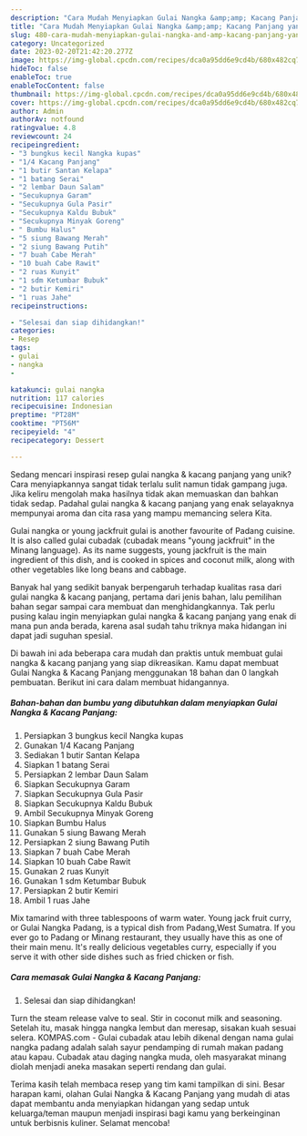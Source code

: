 ```yaml
---
description: "Cara Mudah Menyiapkan Gulai Nangka &amp;amp; Kacang Panjang yang Bisa Manjain Lidah"
title: "Cara Mudah Menyiapkan Gulai Nangka &amp;amp; Kacang Panjang yang Bisa Manjain Lidah"
slug: 480-cara-mudah-menyiapkan-gulai-nangka-and-amp-kacang-panjang-yang-bisa-manjain-lidah
category: Uncategorized
date: 2023-02-20T21:42:20.277Z
image: https://img-global.cpcdn.com/recipes/dca0a95dd6e9cd4b/680x482cq70/gulai-nangka-kacang-panjang-foto-resep-utama.jpg
hideToc: false
enableToc: true
enableTocContent: false
thumbnail: https://img-global.cpcdn.com/recipes/dca0a95dd6e9cd4b/680x482cq70/gulai-nangka-kacang-panjang-foto-resep-utama.jpg
cover: https://img-global.cpcdn.com/recipes/dca0a95dd6e9cd4b/680x482cq70/gulai-nangka-kacang-panjang-foto-resep-utama.jpg
author: Admin
authorAv: notfound
ratingvalue: 4.8
reviewcount: 24
recipeingredient:
- "3 bungkus kecil Nangka kupas"
- "1/4 Kacang Panjang"
- "1 butir Santan Kelapa"
- "1 batang Serai"
- "2 lembar Daun Salam"
- "Secukupnya Garam"
- "Secukupnya Gula Pasir"
- "Secukupnya Kaldu Bubuk"
- "Secukupnya Minyak Goreng"
- " Bumbu Halus"
- "5 siung Bawang Merah"
- "2 siung Bawang Putih"
- "7 buah Cabe Merah"
- "10 buah Cabe Rawit"
- "2 ruas Kunyit"
- "1 sdm Ketumbar Bubuk"
- "2 butir Kemiri"
- "1 ruas Jahe"
recipeinstructions:

- "Selesai dan siap dihidangkan!"
categories:
- Resep
tags:
- gulai
- nangka
- 

katakunci: gulai nangka  
nutrition: 117 calories
recipecuisine: Indonesian
preptime: "PT28M"
cooktime: "PT56M"
recipeyield: "4"
recipecategory: Dessert

---
```





Sedang mencari inspirasi resep gulai nangka &amp; kacang panjang yang unik? Cara menyiapkannya sangat tidak terlalu sulit namun tidak gampang juga. Jika keliru mengolah maka hasilnya tidak akan memuaskan dan bahkan tidak sedap. Padahal gulai nangka &amp; kacang panjang yang enak selayaknya mempunyai aroma dan cita rasa yang mampu memancing selera Kita.





Gulai nangka or young jackfruit gulai is another favourite of Padang cuisine. It is also called gulai cubadak (cubadak means &#34;young jackfruit&#34; in the Minang language). As its name suggests, young jackfruit is the main ingredient of this dish, and is cooked in spices and coconut milk, along with other vegetables like long beans and cabbage.

Banyak hal yang sedikit banyak berpengaruh terhadap kualitas rasa dari gulai nangka &amp; kacang panjang, pertama dari jenis bahan, lalu pemilihan bahan segar sampai cara membuat dan menghidangkannya. Tak perlu pusing kalau ingin menyiapkan gulai nangka &amp; kacang panjang yang enak di mana pun anda berada, karena asal sudah tahu triknya maka hidangan ini dapat jadi suguhan spesial.






Di bawah ini ada beberapa cara mudah dan praktis untuk membuat gulai nangka &amp; kacang panjang yang siap dikreasikan. Kamu dapat membuat Gulai Nangka &amp; Kacang Panjang menggunakan 18 bahan dan 0 langkah pembuatan. Berikut ini cara dalam membuat hidangannya.

<!--inarticleads1-->

##### Bahan-bahan dan bumbu yang dibutuhkan dalam menyiapkan Gulai Nangka &amp; Kacang Panjang:

1. Persiapkan 3 bungkus kecil Nangka kupas
1. Gunakan 1/4 Kacang Panjang
1. Sediakan 1 butir Santan Kelapa
1. Siapkan 1 batang Serai
1. Persiapkan 2 lembar Daun Salam
1. Siapkan Secukupnya Garam
1. Siapkan Secukupnya Gula Pasir
1. Siapkan Secukupnya Kaldu Bubuk
1. Ambil Secukupnya Minyak Goreng
1. Siapkan  Bumbu Halus
1. Gunakan 5 siung Bawang Merah
1. Persiapkan 2 siung Bawang Putih
1. Siapkan 7 buah Cabe Merah
1. Siapkan 10 buah Cabe Rawit
1. Gunakan 2 ruas Kunyit
1. Gunakan 1 sdm Ketumbar Bubuk
1. Persiapkan 2 butir Kemiri
1. Ambil 1 ruas Jahe


Mix tamarind with three tablespoons of warm water. Young jack fruit curry, or Gulai Nangka Padang, is a typical dish from Padang,West Sumatra. If you ever go to Padang or Minang restaurant, they usually have this as one of their main menu. It&#39;s really delicious vegetables curry, especially if you serve it with other side dishes such as fried chicken or fish. 

<!--inarticleads2-->

##### Cara memasak Gulai Nangka &amp; Kacang Panjang:


1. Selesai dan siap dihidangkan!

Turn the steam release valve to seal. Stir in coconut milk and seasoning. Setelah itu, masak hingga nangka lembut dan meresap, sisakan kuah sesuai selera. KOMPAS.com - Gulai cubadak atau lebih dikenal dengan nama gulai nangka padang adalah salah sayur pendamping di rumah makan padang atau kapau. Cubadak atau daging nangka muda, oleh masyarakat minang diolah menjadi aneka masakan seperti rendang dan gulai. 

Terima kasih telah membaca resep yang tim kami tampilkan di sini. Besar harapan kami, olahan Gulai Nangka &amp; Kacang Panjang yang mudah di atas dapat membantu anda menyiapkan hidangan yang sedap untuk keluarga/teman maupun menjadi inspirasi bagi kamu yang berkeinginan untuk berbisnis kuliner. Selamat mencoba!

